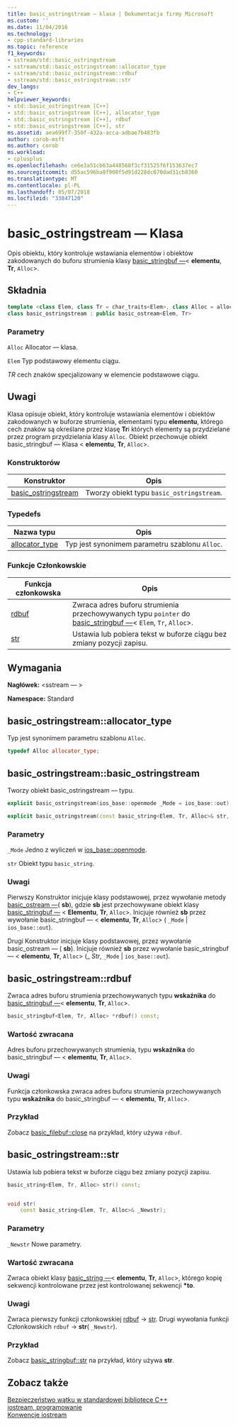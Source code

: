 ```yaml
---
title: basic_ostringstream — klasa | Dokumentacja firmy Microsoft
ms.custom: ''
ms.date: 11/04/2016
ms.technology:
- cpp-standard-libraries
ms.topic: reference
f1_keywords:
- sstream/std::basic_ostringstream
- sstream/std::basic_ostringstream::allocator_type
- sstream/std::basic_ostringstream::rdbuf
- sstream/std::basic_ostringstream::str
dev_langs:
- C++
helpviewer_keywords:
- std::basic_ostringstream [C++]
- std::basic_ostringstream [C++], allocator_type
- std::basic_ostringstream [C++], rdbuf
- std::basic_ostringstream [C++], str
ms.assetid: aea699f7-350f-432a-acca-adbae7b483fb
author: corob-msft
ms.author: corob
ms.workload:
- cplusplus
ms.openlocfilehash: ce6e3a51cb63a448568f3cf31525f6f153637ec7
ms.sourcegitcommit: d55ac596ba8f908f5d91d228dc070dad31cb8360
ms.translationtype: MT
ms.contentlocale: pl-PL
ms.lasthandoff: 05/07/2018
ms.locfileid: "33847120"
---
```

# <a name="basicostringstream-class"></a>basic_ostringstream — Klasa

Opis obiektu, który kontroluje wstawiania elementów i obiektów zakodowanych do buforu strumienia klasy [basic_stringbuf —](../standard-library/basic-stringbuf-class.md)< **elementu**, **Tr**, `Alloc`>.

## <a name="syntax"></a>Składnia

```cpp
template <class Elem, class Tr = char_traits<Elem>, class Alloc = allocator<Elem>>
class basic_ostringstream : public basic_ostream<Elem, Tr>
```

### <a name="parameters"></a>Parametry

`Alloc` Allocator — klasa.

`Elem` Typ podstawowy elementu ciągu.

*TR* cech znaków specjalizowany w elemencie podstawowe ciągu.

## <a name="remarks"></a>Uwagi

Klasa opisuje obiekt, który kontroluje wstawiania elementów i obiektów zakodowanych w buforze strumienia, elementami typu **elementu**, którego cech znaków są określane przez klasę **Tr**i których elementy są przydzielane przez program przydzielania klasy `Alloc`. Obiekt przechowuje obiekt basic_stringbuf — Klasa < **elementu**, **Tr**, `Alloc`>.

### <a name="constructors"></a>Konstruktorów

|Konstruktor|Opis|
|-|-|
|[basic_ostringstream](#basic_ostringstream)|Tworzy obiekt typu `basic_ostringstream`.|

### <a name="typedefs"></a>Typedefs

|Nazwa typu|Opis|
|-|-|
|[allocator_type](#allocator_type)|Typ jest synonimem parametru szablonu `Alloc`.|

### <a name="member-functions"></a>Funkcje Członkowskie

|Funkcja członkowska|Opis|
|-|-|
|[rdbuf](#rdbuf)|Zwraca adres buforu strumienia przechowywanych typu `pointer` do [basic_stringbuf —](../standard-library/basic-stringbuf-class.md)< `Elem`, `Tr`, `Alloc`>.|
|[str](#str)|Ustawia lub pobiera tekst w buforze ciągu bez zmiany pozycji zapisu.|

## <a name="requirements"></a>Wymagania

**Nagłówek:** \<sstream — >

**Namespace:** Standard

## <a name="allocator_type"></a>  basic_ostringstream::allocator_type

Typ jest synonimem parametru szablonu `Alloc`.

```cpp
typedef Alloc allocator_type;
```

## <a name="basic_ostringstream"></a>  basic_ostringstream::basic_ostringstream

Tworzy obiekt basic_ostringstream — typu.

```cpp
explicit basic_ostringstream(ios_base::openmode _Mode = ios_base::out);

explicit basic_ostringstream(const basic_string<Elem, Tr, Alloc>& str, ios_base::openmode _Mode = ios_base::out);
```

### <a name="parameters"></a>Parametry

`_Mode` Jedno z wyliczeń w [ios_base::openmode](../standard-library/ios-base-class.md#openmode).

`str` Obiekt typu `basic_string`.

### <a name="remarks"></a>Uwagi

Pierwszy Konstruktor inicjuje klasy podstawowej, przez wywołanie metody [basic_ostream —](../standard-library/basic-ostream-class.md)( **sb**), gdzie **sb** jest przechowywane obiekt klasy [basic_stringbuf —](../standard-library/basic-stringbuf-class.md) <  **Elementu**, **Tr**, `Alloc`>. Inicjuje również **sb** przez wywołanie basic_stringbuf — < **elementu**, **Tr**, `Alloc`> ( `_Mode` &#124; `ios_base::out`).

Drugi Konstruktor inicjuje klasy podstawowej, przez wywołanie basic_ostream — ( **sb**). Inicjuje również **sb** przez wywołanie basic_stringbuf — < **elementu**, **Tr**, `Alloc`> (_ *Str*, `_Mode` &#124; `ios_base::out`).

## <a name="rdbuf"></a>  basic_ostringstream::rdbuf

Zwraca adres buforu strumienia przechowywanych typu **wskaźnika** do [basic_stringbuf —](../standard-library/basic-stringbuf-class.md)< **elementu**, **Tr**, `Alloc`>.

```cpp
basic_stringbuf<Elem, Tr, Alloc> *rdbuf() const;
```

### <a name="return-value"></a>Wartość zwracana

Adres buforu przechowywanych strumienia, typu **wskaźnika** do basic_stringbuf — < **elementu**, **Tr**, `Alloc`>.

### <a name="remarks"></a>Uwagi

Funkcja członkowska zwraca adres buforu strumienia przechowywanych typu **wskaźnika** do basic_stringbuf — < **elementu**, **Tr**, `Alloc`>.

### <a name="example"></a>Przykład

Zobacz [basic_filebuf::close](../standard-library/basic-filebuf-class.md#close) na przykład, który używa `rdbuf`.

## <a name="str"></a>  basic_ostringstream::str

Ustawia lub pobiera tekst w buforze ciągu bez zmiany pozycji zapisu.

```cpp
basic_string<Elem, Tr, Alloc> str() const;


void str(
    const basic_string<Elem, Tr, Alloc>& _Newstr);
```

### <a name="parameters"></a>Parametry

`_Newstr` Nowe parametry.

### <a name="return-value"></a>Wartość zwracana

Zwraca obiekt klasy [basic_string —](../standard-library/basic-string-class.md)< **elementu**, **Tr**, `Alloc`>, którego kopię sekwencji kontrolowane przez jest kontrolowanej sekwencji  **\*to**.

### <a name="remarks"></a>Uwagi

Zwraca pierwszy funkcji członkowskiej [rdbuf](#rdbuf) -> [str](../standard-library/basic-stringbuf-class.md#str). Drugi wywołania funkcji Członkowskich `rdbuf`  ->  **str**( `_Newstr`).

### <a name="example"></a>Przykład

Zobacz [basic_stringbuf::str](../standard-library/basic-stringbuf-class.md#str) na przykład, który używa **str**.

## <a name="see-also"></a>Zobacz także

[Bezpieczeństwo wątku w standardowej bibliotece C++](../standard-library/thread-safety-in-the-cpp-standard-library.md)<br/>
[iostream, programowanie](../standard-library/iostream-programming.md)<br/>
[Konwencje iostream](../standard-library/iostreams-conventions.md)<br/>
